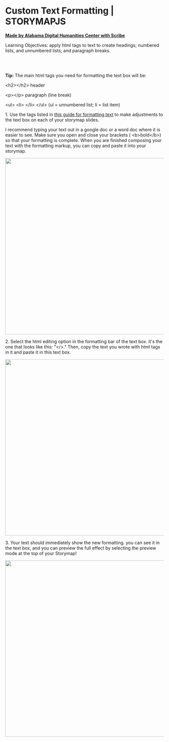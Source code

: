 <h1 class="scribe-title">Custom Text Formatting | STORYMAPJS</h1><p class="scribe-author"><b><a href="https://scribehow.com/shared/Custom_Text_Formatting__STORYMAPJS__SuBBJ7A6QyqHyRuSHLdKIw" target="_blank">Made by Alabama Digital Humanities Center with Scribe</a><br/></b></p><p class="scribe-description">Learning Objectives: apply html tags to text to create headings; numbered lists, and unnumbered lists; and paragraph breaks.</p><br/><br/><div class="scribe-step"><p class="scribe-step-text scribe-step-tip"><b>Tip:</b>  The main html tags you need for formatting the text box will be:</p>
<p class="scribe-step-text scribe-step-tip">&lt;h2&gt;&lt;/h2&gt; header</p>
<p class="scribe-step-text scribe-step-tip">&lt;p&gt;&lt;/p&gt; paragraph (line break)</p>
<p class="scribe-step-text scribe-step-tip">&lt;ul&gt; &lt;li&gt; &lt;/li&gt; &lt;/ul&gt; (ul = unnumbered list; li = list item)</p>
</div><div class="scribe-step"><p class="scribe-step-text">1. Use the tags listed in <a href="https://www.w3schools.com/html/html_formatting.asp">this guide for formatting text</a> to make adjustments to the text box on each of your storymap slides.</p>
<p class="scribe-step-text">I recommend typing your text out in a google doc or a word doc where it is easier to see. Make sure you open and close your brackets ( &lt;b&gt;bold&lt;/b&gt;) so that your formatting is complete. When you are finished composing your text with the formatting markup, you can copy and paste it into your storymap.</p>
</div><p class="scribe-screenshot-container"><img class="scribe-screenshot" width="560" alt="" src="https://ajeuwbhvhr.cloudimg.io/colony-recorder.s3.amazonaws.com/files/2025-02-25/495388fd-4f1f-41e2-a9e6-d4468081ec4e/screenshot.jpeg?tl_px=0,0&br_px=1174,950&force_format=jpeg&q=100&width=1120.0"/></p><div class="scribe-step"><p class="scribe-step-text">2. Select the html editing option in the formatting bar of the text box. it's the one that looks like this: "&lt;/&gt;." Then, copy the text you wrote with html tags in it and paste it in this text box.</p>
</div><p class="scribe-screenshot-container"><img class="scribe-screenshot" width="560" alt="" src="https://ajeuwbhvhr.cloudimg.io/colony-recorder.s3.amazonaws.com/files/2025-02-25/e8761728-b245-4033-81a9-6590e864df9a/screenshot.jpeg?tl_px=0,0&br_px=1115,398&force_format=jpeg&q=100&width=1116"/></p><div class="scribe-step"><p class="scribe-step-text">3. Your text should immediately show the new formatting. you can see it in the text box, and you can preview the full effect by selecting the preview mode at the top of your Storymap!</p>
</div><p class="scribe-screenshot-container"><img class="scribe-screenshot" width="560" alt="" src="https://ajeuwbhvhr.cloudimg.io/colony-recorder.s3.amazonaws.com/files/2025-02-25/65274d4e-b439-4a7b-aaa8-ef281e71909d/user_cropped_screenshot.jpeg?tl_px=0,0&br_px=1522,1452&force_format=jpeg&q=100&width=1120.0&wat=1&wat_opacity=1&wat_gravity=northwest&wat_url=https://colony-recorder.s3.amazonaws.com/images/watermarks/9E1B32_standard.png&wat_pad=236,12"/></p>
